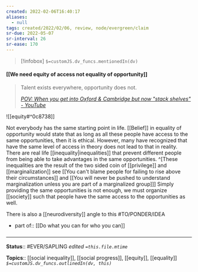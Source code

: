 ```yaml
---
created: 2022-02-06T16:40:17 
aliases:
  - null
tags: created/2022/02/06, review, node/evergreen/claim
sr-due: 2022-05-07
sr-interval: 26
sr-ease: 170
---
```

> [!infobox]
`$=customJS.dv_funcs.mentionedIn(dv)`

#### [[We need equity of access not equality of opportunity]] 

> Talent exists everywhere, opportunity does not.
> 
> <cite>[POV: When you get into Oxford & Cambridge but now "stack shelves" - YouTube](https://www.youtube.com/watch?v=zXGKI9_QzyU)</cite>

![[equity#^0c8738]]

Not everybody has the same starting point in life.
[[Belief]] in equality of opportunity would state that as long as all these people have access to the same opportunities, then it is ethical.
However, many have recognized that have the same level of access in theory does not lead to that in reality. 
There are real life [[inequality|inequalities]] that prevent different people from being able to take advantages in the same opportunities. 
^[These inequalities are the result of the two sided coin of [[privilege]] and [[marginalization]] see [[You can't blame people for failing to rise above their circumstances]] and [[You will never be pushed to understand marginalization unless you are part of a marginalized group]]]
Simply providing the same opportunities is not enough,
we must organize [[society]] such that people have the same access to the opportunities as well.

There is also a [[neurodiversity]] angle to this #TO/PONDER/IDEA 

- part of:: [[Do what you can for who you can]]

### <hr class="footnote"/>

**Status**:: #EVER/SAPLING 
*edited `=this.file.mtime`*

**Topics**:: [[social inequality]], [[social progress]], [[equity]], [[equality]]
*`$=customJS.dv_funcs.outlinedIn(dv, this)`*
